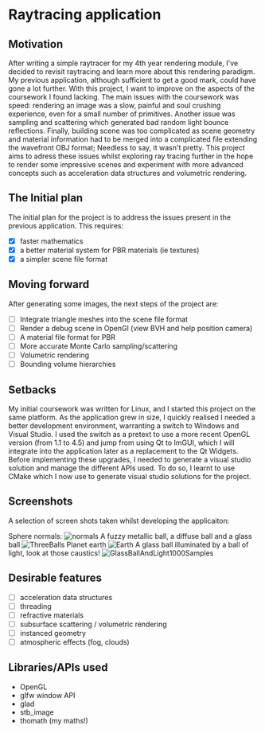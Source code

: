 # Raytracing application

## Motivation
After writing a simple raytracer for my 4th year rendering module, I've decided to revisit raytracing and learn more about this rendering paradigm. My previous application, although sufficient to get a good mark, could have gone a lot further. With this project, I want to improve on the aspects of the coursework I found lacking. 
The main issues with the coursework was speed: rendering an image was a slow, painful and soul crushing experience, even for a small number of primitives. Another issue was sampling and scattering which generated bad random light bounce reflections. Finally, building scene was too complicated as scene geometry and material information had to be merged into a complicated file extending the wavefront OBJ format; Needless to say, it wasn't pretty. This project aims to adress these issues whilst exploring ray tracing further in the hope to render some impressive scenes and experiment with more advanced concepts such as acceleration data structures and volumetric rendering.

## The Initial plan
The initial plan for the project is to address the issues present in the previous application. This requires:
- [x] faster mathematics
- [x] a better material system for PBR materials (ie textures)
- [x] a simpler scene file format 

## Moving forward
After generating some images, the next steps of the project are:
- [ ] Integrate triangle meshes into the scene file format
- [ ] Render a debug scene in OpenGl (view BVH and help position camera)
- [ ] A material file format for PBR 
- [ ] More accurate Monte Carlo sampling/scattering
- [ ] Volumetric rendering
- [ ] Bounding volume hierarchies

## Setbacks
My initial coursework was written for Linux, and I started this project on the same platform. As the application grew in size, I quickly realised I needed a better development environment, warranting a switch to Windows and Visual Studio. I used the switch as a pretext to use a more recent OpenGL version (from 1.1 to 4.5) and jump from using Qt to ImGUI, which I will integrate into the application later as a replacement to the Qt Widgets. Before implementing these upgrades, I needed to generate a visual studio solution and manage the different APIs used. To do so, I learnt to use CMake which I now use to generate visual studio solutions for the project.

## Screenshots
A selection of screen shots taken whilst developing the applicaiton:

Sphere normals:
![normals](https://user-images.githubusercontent.com/56483943/147217267-d7b643c7-b6c9-4ed0-8c6b-c4972e3f656c.jpg)
A fuzzy metallic ball, a diffuse ball and a glass ball
![ThreeBalls](https://user-images.githubusercontent.com/56483943/147217290-835f5955-d1bb-4ccd-8114-4df7b90fcc83.jpg)
Planet earth
![Earth](https://user-images.githubusercontent.com/56483943/147217986-029a85b9-8209-44db-a718-174cd7bbe44b.jpg)
A glass ball illuminated by a ball of light, look at those caustics!
![GlassBallAndLight1000Samples](https://user-images.githubusercontent.com/56483943/147218504-a9d69c80-9ba2-4620-ad80-980de5511340.jpg)


## Desirable features
- [ ] acceleration data structures
- [ ] threading
- [ ] refractive materials
- [ ] subsurface scattering / volumetric rendering
- [ ] instanced geometry
- [ ] atmospheric effects (fog, clouds)

## Libraries/APIs used
- OpenGL 
- glfw window API
- glad
- stb_image
- thomath (my maths!)
